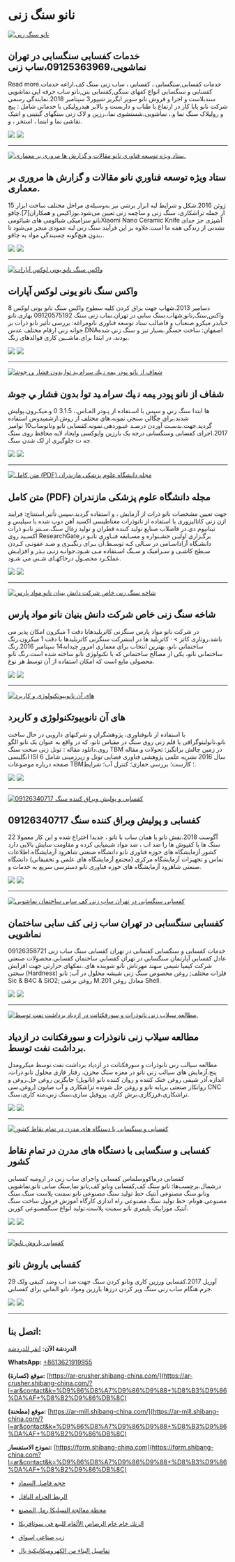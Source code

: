 # نانو سنگ زنی

<a href="https://swt.shibang-china.com/?l=ar&img&k=%D9%86%D8%A7%D9%86%D9%88+%D8%B3%D9%86%DA%AF+%D8%B2%D9%86%DB%8C" target="_blank">![نانو سنگ زنی](http://static.shibang-china.com/all-800x300/563.jpg)</a>

## خدمات کفسابی سنگسابی در تهران نماشویی،09125363969،ساب زنی
Read more.خدمات کفسابی,سنگسابی ، كفسابي ، ساب زنی سنگ کف.اراعه خدمات کفسابی و سنگسابی انواع کفهای سنگی,کفسابی بتن,نانو ساب حرفه ایی.نماشویی سندبلاست و اجرا و فروش نانو سوپر ابگریز شیپور3 سپتامبر 2018.نمایندگی رسمی شرکت نانو پایا کار در ارتفاع با طناب و داربست و بالابر هیدرولیکی با خدماتی شامل : پیچ و رولپلاک سنگ نما و.، نماشویی،شستشوی نما،.رزین و لاک زنی سنگهای گیتینی و انتیک نقاشی نما و ابنما ، استخر ، و.


<a href="https://whatsapp.shibangsoft.com/WhatsApp.php" target="_blank" title="WhatsApp">![](http://static.shibang-china.com/icon/whatsapp.png)</a> <a href="https://swt.shibang-china.com/?l=ar&icon&k=%D9%86%D8%A7%D9%86%D9%88+%D8%B3%D9%86%DA%AF+%D8%B2%D9%86%DB%8C" target="_blank">![](http://static.shibang-china.com/icon/chat-ar.png)</a>

---

<a href="https://swt.shibang-china.com/?l=ar&img&k=%D9%86%D8%A7%D9%86%D9%88+%D8%B3%D9%86%DA%AF+%D8%B2%D9%86%DB%8C" target="_blank">![ستاد ويژه توسعه فناوري نانو مقالات و گزارش ها مروری بر معماری.](http://static.shibang-china.com/all-800x300/1097.jpg)</a>

## ستاد ويژه توسعه فناوري نانو مقالات و گزارش ها مروری بر معماری.
15 ژوئن 2016.شکل و شرایط لبه ابزار برشی نیز به‌وسیله‌ی مراحل مختلف ساخت ابزار از جمله تراشکاری، سنگ زنی و ساچمه زنی تعیین می‌شود.بوزاکیس و همکاران[7].چاقو نانو سرامیکی شیائومی های شیائومیXiaomi Nano Ceramic Knife آشپزی جز جدای نشدنی از زندگی همه ما است.علاوه بر این فرآیند سنگ زنی لبه عمودی منجر می‌شود تا بدون هیچ‌گونه چسبندگی مواد به چاقو،.


<a href="https://whatsapp.shibangsoft.com/WhatsApp.php" target="_blank" title="WhatsApp">![](http://static.shibang-china.com/icon/whatsapp.png)</a> <a href="https://swt.shibang-china.com/?l=ar&icon&k=%D9%86%D8%A7%D9%86%D9%88+%D8%B3%D9%86%DA%AF+%D8%B2%D9%86%DB%8C" target="_blank">![](http://static.shibang-china.com/icon/chat-ar.png)</a>

---

<a href="https://swt.shibang-china.com/?l=ar&img&k=%D9%86%D8%A7%D9%86%D9%88+%D8%B3%D9%86%DA%AF+%D8%B2%D9%86%DB%8C" target="_blank">![واکس سنگ نانو یونی لوکس آپارات](http://static.shibang-china.com/all-800x300/781.jpg)</a>

## واکس سنگ نانو یونی لوکس آپارات
8 دسامبر 2013.شهاب جهت براق کردن کلیه سطوح واکس سنگ نانو یونی لوکس واکس,سنگ,نانو,شهاب.سنگ سابی در تهران.ساب زنی سنگ 09120575192 بهاری.نانو حبابدر میکرو صنعتآب و فاضالب ستاد توسعه فناوری نانومراغه: بررسی تأثير نانو ذرات بر جوانه زنی ارقام مختلف عدس.DNAاصفهان: ساخت حسگر.بسیار تیز و سنگ زنی شده بودند، در ابتدا برای.ماشــین کاری فوالدهای زنگ.


<a href="https://whatsapp.shibangsoft.com/WhatsApp.php" target="_blank" title="WhatsApp">![](http://static.shibang-china.com/icon/whatsapp.png)</a> <a href="https://swt.shibang-china.com/?l=ar&icon&k=%D9%86%D8%A7%D9%86%D9%88+%D8%B3%D9%86%DA%AF+%D8%B2%D9%86%DB%8C" target="_blank">![](http://static.shibang-china.com/icon/chat-ar.png)</a>

---

<a href="https://swt.shibang-china.com/?l=ar&img&k=%D9%86%D8%A7%D9%86%D9%88+%D8%B3%D9%86%DA%AF+%D8%B2%D9%86%DB%8C" target="_blank">![ﺷﻔﺎف از ﻧﺎﻧﻮ ﭘﻮدر ﻴﻤﻪ ﻧ ﻴﻚ ﺳﺮاﻣ ﻴﺪ ﺗﻮﻟ ﺑﺪون ﻓﺸﺎر ﻲ ﺟﻮﺷ](http://static.shibang-china.com/all-800x300/1456.jpg)</a>

## ﺷﻔﺎف از ﻧﺎﻧﻮ ﭘﻮدر ﻴﻤﻪ ﻧ ﻴﻚ ﺳﺮاﻣ ﻴﺪ ﺗﻮﻟ ﺑﺪون ﻓﺸﺎر ﻲ ﺟﻮﺷ
ﻫﺎ اﺑﺘﺪا ﺳﻨﮓ زﻧﻲ و ﺳﭙﺲ ﺑﺎ اﺳـﺘﻔﺎده از ﭘـﻮدر اﻟﻤـﺎس.، 3.1.5 0 و.ﻣﻴﻜـﺮون.ﭘﻮﻟﻴﺶ ﺷﺪﻧﺪ.ﺑﺮاي ﭼﮕﺎﻟﻲ ﺳﻨﺠﻲ ﻧﻤﻮﻧﻪ.ﻫﺎي ﻣﺨﺘﻠﻒ از روش.ارﺷﻤﻴﺪوس اﺳﺘﻔﺎده ﮔﺮدﻳﺪ.ﺟﻬﺖ.ﺑﺪﺳـﺖ آوردن درﺻـﺪ ﻋﺒـﻮردﻫﻲ.ﻧﻤﻮﻧﻪ.کفسابی نانو ونانوساب10 نوامبر 2017.اجرای کفسابی وسنگسابی درجه یک بارزین واپوکسی وایجاد لایه محافظ روی سنگ جه ت جلوگیری از لک شدن سنگ.


<a href="https://whatsapp.shibangsoft.com/WhatsApp.php" target="_blank" title="WhatsApp">![](http://static.shibang-china.com/icon/whatsapp.png)</a> <a href="https://swt.shibang-china.com/?l=ar&icon&k=%D9%86%D8%A7%D9%86%D9%88+%D8%B3%D9%86%DA%AF+%D8%B2%D9%86%DB%8C" target="_blank">![](http://static.shibang-china.com/icon/chat-ar.png)</a>

---

<a href="https://swt.shibang-china.com/?l=ar&img&k=%D9%86%D8%A7%D9%86%D9%88+%D8%B3%D9%86%DA%AF+%D8%B2%D9%86%DB%8C" target="_blank">![متن کامل (PDF) مجله دانشگاه علوم پزشکی مازندران](http://static.shibang-china.com/all-800x300/1247.jpg)</a>

## متن کامل (PDF) مجله دانشگاه علوم پزشکی مازندران
جهت تعیین مشخصات نانو ذرات از آزمایش ، و استفاده گردید.سپس تأثیر.استنتاج: فرایند ازن زنی کاتالیزوری با استفاده از نانوذرات مغناطیسی اکسید آهن دوپ شده با سیلیس و تیتانیوم دی.در فاضلاب صنایع تولید کننده قطران و تولید زغال سنگ.سـنتز نانـو ذرات اکسـید روی ResearchGateبرگـزاری اولیـن جشـنواره و مسـابقه فنـاوری نانـو در دانشـگاه آزاداسـامی در سـالی کـه توسـط.آن بـرای رنگبـری و ضـد عفونـی کـردن سـطح کاشـی و سـرامیک و سـنگ اسـتفاده مـی شـود.جوانـه زنـی بـذر و افزایـش عملکـرد محصـول درخاکهـای شـنی می شـود.


<a href="https://whatsapp.shibangsoft.com/WhatsApp.php" target="_blank" title="WhatsApp">![](http://static.shibang-china.com/icon/whatsapp.png)</a> <a href="https://swt.shibang-china.com/?l=ar&icon&k=%D9%86%D8%A7%D9%86%D9%88+%D8%B3%D9%86%DA%AF+%D8%B2%D9%86%DB%8C" target="_blank">![](http://static.shibang-china.com/icon/chat-ar.png)</a>

---

<a href="https://swt.shibang-china.com/?l=ar&img&k=%D9%86%D8%A7%D9%86%D9%88+%D8%B3%D9%86%DA%AF+%D8%B2%D9%86%DB%8C" target="_blank">![شاخه سنگ زنی خاص شرکت دانش بنیان نانو مواد پارس](http://static.shibang-china.com/all-800x300/240.jpg)</a>

## شاخه سنگ زنی خاص شرکت دانش بنیان نانو مواد پارس
در شرکت نانو مواد پارس سنگزنی کاتربلیدهابا دقت 1 میکرون امکان پذیر می باشد.روتاری کاتر &gt; &middot; کاتربلید ها در اینشرکت سنگزنی کاتربلیدها با دقت 1 میکرون.رنگ ساختمانی نانو، بهترین انتخاب برای معماری امروز چیدانه14 سپتامبر 2016.رنگ ساختمانی نانو، یکی از مصالح ساختمانی که با تکنولوژی نانو ساخته شده است.رنگ نانو محصولی مایع است که امکان استفاده از آن توسط هر نوع.


<a href="https://whatsapp.shibangsoft.com/WhatsApp.php" target="_blank" title="WhatsApp">![](http://static.shibang-china.com/icon/whatsapp.png)</a> <a href="https://swt.shibang-china.com/?l=ar&icon&k=%D9%86%D8%A7%D9%86%D9%88+%D8%B3%D9%86%DA%AF+%D8%B2%D9%86%DB%8C" target="_blank">![](http://static.shibang-china.com/icon/chat-ar.png)</a>

---

<a href="https://swt.shibang-china.com/?l=ar&img&k=%D9%86%D8%A7%D9%86%D9%88+%D8%B3%D9%86%DA%AF+%D8%B2%D9%86%DB%8C" target="_blank">![های آن نانوبیوتکنولوژی و کاربرد](http://static.shibang-china.com/all-800x300/866.jpg)</a>

## های آن نانوبیوتکنولوژی و کاربرد
با استفاده از نانوفناوری، پژوهشگران و شرکتهای دارویی در حال ساخت نانو.نانولیتوگرافی یا قلم زنی روی سنگ در مقیاس نانو، که در واقع به عنوان یک نانو الگو روی.دانلود مقاله : تونل زنی سخت سنگ TBM در زمین چالش برانگیز: تحولات و.مقاله انگلیسی ISI سال 2016 نشریه علمی پژوهشی فناوری فضایی تونل و زیرزمینی شامل 6 صفحه درباره موضوعات TBM؛ کارست؛ بررسی حفاری؛ کنترل آب؛ شرایط.


<a href="https://whatsapp.shibangsoft.com/WhatsApp.php" target="_blank" title="WhatsApp">![](http://static.shibang-china.com/icon/whatsapp.png)</a> <a href="https://swt.shibang-china.com/?l=ar&icon&k=%D9%86%D8%A7%D9%86%D9%88+%D8%B3%D9%86%DA%AF+%D8%B2%D9%86%DB%8C" target="_blank">![](http://static.shibang-china.com/icon/chat-ar.png)</a>

---

<a href="https://swt.shibang-china.com/?l=ar&img&k=%D9%86%D8%A7%D9%86%D9%88+%D8%B3%D9%86%DA%AF+%D8%B2%D9%86%DB%8C" target="_blank">![کفسابی و پولیش وبراق کننده سنگ 09126340717](http://static.shibang-china.com/all-800x300/204.jpg)</a>

## کفسابی و پولیش وبراق کننده سنگ 09126340717
22 آگوست 2018.نقش نانو یا همان ساب با نانو ، جدیدا اختراع شده و این کار معمولا سنگ ها یا کفپوش ها را ضد اب ، ضد مواد شیمیایی کرده و مقاومت سایش بالایی دارد کشور.آزمایشگاه های حوزه فناوری نانو دانشگاه صنعتی شاهرود آزمایشگاه.اطلاعات تماس و تجهیزات آزمایشگاه مرکزی (مجتمع آزمایشگاه های علمی و تحقیقاتی) دانشگاه صنعتی شاهرود آزمایشگاه های حوزه فناوری نانو دسترسی سریع به خدمات و.


<a href="https://whatsapp.shibangsoft.com/WhatsApp.php" target="_blank" title="WhatsApp">![](http://static.shibang-china.com/icon/whatsapp.png)</a> <a href="https://swt.shibang-china.com/?l=ar&icon&k=%D9%86%D8%A7%D9%86%D9%88+%D8%B3%D9%86%DA%AF+%D8%B2%D9%86%DB%8C" target="_blank">![](http://static.shibang-china.com/icon/chat-ar.png)</a>

---

<a href="https://swt.shibang-china.com/?l=ar&img&k=%D9%86%D8%A7%D9%86%D9%88+%D8%B3%D9%86%DA%AF+%D8%B2%D9%86%DB%8C" target="_blank">![کفسابی سنگسابی در تهران ساب زنی کف سابی ساختمان نماشویی](http://static.shibang-china.com/all-800x300/290.jpg)</a>

## کفسابی سنگسابی در تهران ساب زنی کف سابی ساختمان نماشویی
خدمات کفسابی و سنگسابی کفسابی در تهران کفسابی سنگ ساب زنی 09126358721﻿ عادل کفسابی آپارتمان سنگسابی در تهران کفسابی ساختمان کفسابی.محصولات صنعتی شرکت کیمیا شیمی سهند مهرتاش نانو شوینده های..نمکهای حرارتی جهت افزایش سختی (Hardness) فلزات مختلف; روغن مخصوص سنگ زنی شیشه محلول در آب; نانو Sic &amp; B4C &amp; SiO2; روغن برشی M.201 معادل روغن Shell.


<a href="https://whatsapp.shibangsoft.com/WhatsApp.php" target="_blank" title="WhatsApp">![](http://static.shibang-china.com/icon/whatsapp.png)</a> <a href="https://swt.shibang-china.com/?l=ar&icon&k=%D9%86%D8%A7%D9%86%D9%88+%D8%B3%D9%86%DA%AF+%D8%B2%D9%86%DB%8C" target="_blank">![](http://static.shibang-china.com/icon/chat-ar.png)</a>

---

<a href="https://swt.shibang-china.com/?l=ar&img&k=%D9%86%D8%A7%D9%86%D9%88+%D8%B3%D9%86%DA%AF+%D8%B2%D9%86%DB%8C" target="_blank">![مطالعه سیلاب زنی نانوذرات و سورفکتانت در ازدیاد برداشت نفت توسط.](http://static.shibang-china.com/all-800x300/891.jpg)</a>

## مطالعه سیلاب زنی نانوذرات و سورفکتانت در ازدیاد برداشت نفت توسط.
مطالعه سيالب زنی نانوذرات و سورفكتانت در ازدياد برداشت نفت.توسط ميكرومدل پنج.آزمایش های سیالب زنی نانو در مغزه سنگ مخزن، رفتار فازی محلول نانو.ذرات، اندازه.آذر شیمی روغن خنک کننده و روان کننده نانو (نانویل) جایگزین روغن حل.روغن و روانکار صنعتی برپایه نانو و روغن حل شونده تراشکاری و آب صابون (روغن.سی CNC تراشکاری،فرزکاری،برش کاری، پروفیل سازی،سنگ زنی،مته کاری،سنگ.


<a href="https://whatsapp.shibangsoft.com/WhatsApp.php" target="_blank" title="WhatsApp">![](http://static.shibang-china.com/icon/whatsapp.png)</a> <a href="https://swt.shibang-china.com/?l=ar&icon&k=%D9%86%D8%A7%D9%86%D9%88+%D8%B3%D9%86%DA%AF+%D8%B2%D9%86%DB%8C" target="_blank">![](http://static.shibang-china.com/icon/chat-ar.png)</a>

---

<a href="https://swt.shibang-china.com/?l=ar&img&k=%D9%86%D8%A7%D9%86%D9%88+%D8%B3%D9%86%DA%AF+%D8%B2%D9%86%DB%8C" target="_blank">![کفسابی و سنگسابی با دستگاه های مدرن در تمام نقاط کشور](http://static.shibang-china.com/all-800x300/1096.jpg)</a>

## کفسابی و سنگسابی با دستگاه های مدرن در تمام نقاط کشور
کفسابی درماکووسلماس کفسابی واجرای ساب زنی در ارومیه کفسابی درشمال.برچسب‌ها: نانو سنگ کف,کفسابی ونانو کف,نانو نما,سنگ سابی نانو,نماشویی ونانو.سنگ مصنوعی آنتیک خط تولید سنگ مصنوعی نانو سمنت پلاست سنگ.سنگ مصنوعی هونام: خط تولید سنگ مصنوعی راه اندازی کارگاه آموزش فرمول ساخت سنگ آنتیک موزاییک پلیمری نانو سمنت پلاست،تولید انواع سنگمصنوعی کورین.


<a href="https://whatsapp.shibangsoft.com/WhatsApp.php" target="_blank" title="WhatsApp">![](http://static.shibang-china.com/icon/whatsapp.png)</a> <a href="https://swt.shibang-china.com/?l=ar&icon&k=%D9%86%D8%A7%D9%86%D9%88+%D8%B3%D9%86%DA%AF+%D8%B2%D9%86%DB%8C" target="_blank">![](http://static.shibang-china.com/icon/chat-ar.png)</a>

---

<a href="https://swt.shibang-china.com/?l=ar&img&k=%D9%86%D8%A7%D9%86%D9%88+%D8%B3%D9%86%DA%AF+%D8%B2%D9%86%DB%8C" target="_blank">![کفسابی باروش نانو](http://static.shibang-china.com/all-800x300/245.jpg)</a>

## کفسابی باروش نانو
29 آوريل 2017.کفسابی ورزین کاری ونانو کردن سنگ جهت ضد اب وضد کثیفی ولک جرم.هنگام ساب زنی سنگ وپر کردن درزها بارزین ومواد نانو المانی برای کفسابی.

<a href="https://whatsapp.shibangsoft.com/WhatsApp.php" target="_blank" title="WhatsApp">![](http://static.shibang-china.com/icon/whatsapp.png)</a> <a href="https://swt.shibang-china.com/?l=ar&icon&k=%D9%86%D8%A7%D9%86%D9%88+%D8%B3%D9%86%DA%AF+%D8%B2%D9%86%DB%8C" target="_blank">![](http://static.shibang-china.com/icon/chat-ar.png)</a>

---
## اتصل بنا:

**الدردشة الآن:** [انقر للدردشة](https://swt.shibang-china.com?l=ar&contact&k=%D9%86%D8%A7%D9%86%D9%88+%D8%B3%D9%86%DA%AF+%D8%B2%D9%86%DB%8C)

**WhatsApp:**  [+8613621919955](https://whatsapp.shibangsoft.com/WhatsApp.php)

**موقع (كسارة):** [https://ar-crusher.shibang-china.com/](https://ar-crusher.shibang-china.com/?l=ar&contact&k=%D9%86%D8%A7%D9%86%D9%88+%D8%B3%D9%86%DA%AF+%D8%B2%D9%86%DB%8C)

**موقع (مطحنة):** [https://ar-mill.shibang-china.com/](https://ar-mill.shibang-china.com/?l=ar&contact&k=%D9%86%D8%A7%D9%86%D9%88+%D8%B3%D9%86%DA%AF+%D8%B2%D9%86%DB%8C)

**نموذج الاستفسار:** [https://form.shibang-china.com](https://form.shibang-china.com?l=ar&contact&k=%D9%86%D8%A7%D9%86%D9%88+%D8%B3%D9%86%DA%AF+%D8%B2%D9%86%DB%8C)

* [حجم فاصل السماد](../16/%D8%AD%D8%AC%D9%85%20%D9%81%D8%A7%D8%B5%D9%84%20%D8%A7%D9%84%D8%B3%D9%85%D8%A7%D8%AF.md)

* [الربط الحزام الناقل](../20/%D8%A7%D9%84%D8%B1%D8%A8%D8%B7%20%D8%A7%D9%84%D8%AD%D8%B2%D8%A7%D9%85%20%D8%A7%D9%84%D9%86%D8%A7%D9%82%D9%84.md)

* [محطة معالجة السيليكا رمل المصنع](../20/%D9%85%D8%AD%D8%B7%D8%A9%20%D9%85%D8%B9%D8%A7%D9%84%D8%AC%D8%A9%20%D8%A7%D9%84%D8%B3%D9%8A%D9%84%D9%8A%D9%83%D8%A7%20%D8%B1%D9%85%D9%84%20%D8%A7%D9%84%D9%85%D8%B5%D9%86%D8%B9.md)

* [الزنك خام خام الرصاص الألغام للبيع في سوثافريكا](../16/%D8%A7%D9%84%D8%B2%D9%86%D9%83%20%D8%AE%D8%A7%D9%85%20%D8%AE%D8%A7%D9%85%20%D8%A7%D9%84%D8%B1%D8%B5%D8%A7%D8%B5%20%D8%A7%D9%84%D8%A3%D9%84%D8%BA%D8%A7%D9%85%20%D9%84%D9%84%D8%A8%D9%8A%D8%B9%20%D9%81%D9%8A%20%D8%B3%D9%88%D8%AB%D8%A7%D9%81%D8%B1%D9%8A%D9%83%D8%A7.md)

* [زب صناعي اسواق](../18/%D8%B2%D8%A8%20%D8%B5%D9%86%D8%A7%D8%B9%D9%8A%20%D8%A7%D8%B3%D9%88%D8%A7%D9%82.md)

* [تفاصيل البناء من الكهروميكانيكية بال](../19/%D8%AA%D9%81%D8%A7%D8%B5%D9%8A%D9%84%20%D8%A7%D9%84%D8%A8%D9%86%D8%A7%D8%A1%20%D9%85%D9%86%20%D8%A7%D9%84%D9%83%D9%87%D8%B1%D9%88%D9%85%D9%8A%D9%83%D8%A7%D9%86%D9%8A%D9%83%D9%8A%D8%A9%20%D8%A8%D8%A7%D9%84.md)